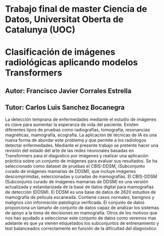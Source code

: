 # Trabajo final de master Ciencia de Datos, Universitat Oberta de Catalunya (UOC) #
# Clasificación de imágenes radiológicas aplicando modelos Transformers #
## Autor: Francisco Javier Corrales Estrella ##
## Tutor: Carlos Luis Sanchez Bocanegra ##
La detección temprana de enfermedades mediante el estudio de imágenes es clave para aumentar la esperanza de vida del paciente. Existen diferentes tipos de pruebas como radiografías, tomografía, resonancias magnéticas, mamografía, ecografía.
La aplicación de técnicas de IA es una nueva forma de abordar este problema y que permite a los radiologos detectar enfermedades.
Mediante el presente trabajo se pretente hacer una revisión del estado del arte de las  redes neuronales basadas en  Transformers para el diagostico por imágenes y realizar una aplicación práctica sobre un conjunto de imágenes para evaluar sus resultados.
Se ha seleccionado como dataset de pruebas el CBIS-DDSM, (Subconjunto curado de imágenes mamarias de DDSM), que incluye imágenes descomprimidas, seleccionadas y curadas de mamografías. El CBIS-DDSM (Subconjunto curado de imágenes mamarias de DDSM) es una versión actualizada y estandarizada de la base de datos digital para mamografías de detección (DDSM). El DDSM es una base de datos de 2620 estudios de mamografía de película escaneada. Contiene casos normales, benignos y malignos con información patológica verificada. El conjunto de datos proporciona un tamaño de conjunto de datos capaz de analizar los sistemas de apoyo a la toma de decisiones en mamografía.
Otros de los motivos que nos han ayudado a seleccionar este conjunto de datos como veremos mas adelante es que ya vienen etiquetados los subconjuntos de entrenamiento y test balanceados correctamente en función de la dificultad del diagnóstico

